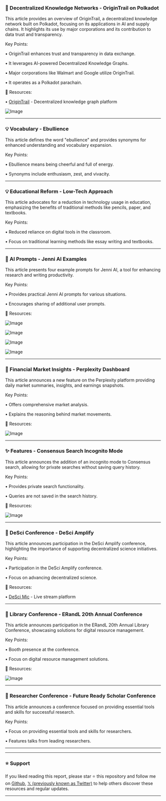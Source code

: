 ### 🤖 Decentralized Knowledge Networks - OriginTrail on Polkadot

This article provides an overview of OriginTrail, a decentralized knowledge network built on Polkadot, focusing on its applications in AI and supply chains.  It highlights its use by major corporations and its contribution to data trust and transparency.

Key Points:

• OriginTrail enhances trust and transparency in data exchange.


• It leverages AI-powered Decentralized Knowledge Graphs.


•  Major corporations like Walmart and Google utilize OriginTrail.


• It operates as a Polkadot parachain.


🔗 Resources:

• [OriginTrail](https://www.origintrail.io/) - Decentralized knowledge graph platform


![Image](https://pbs.twimg.com/media/Gj2ENK2WIAAtb7_?format=png&name=small)


---

### 💡 Vocabulary - Ebullience

This article defines the word "ebullience" and provides synonyms for enhanced understanding and vocabulary expansion.


Key Points:

• Ebullience means being cheerful and full of energy.


• Synonyms include enthusiasm, zest, and vivacity.



---

### 💡 Educational Reform - Low-Tech Approach

This article advocates for a reduction in technology usage in education, emphasizing the benefits of traditional methods like pencils, paper, and textbooks.


Key Points:

•  Reduced reliance on digital tools in the classroom.


•  Focus on traditional learning methods like essay writing and textbooks.



---

### 🚀 AI Prompts - Jenni AI Examples

This article presents four example prompts for Jenni AI, a tool for enhancing research and writing productivity.


Key Points:

•  Provides practical Jenni AI prompts for various situations.


•  Encourages sharing of additional user prompts.


🔗 Resources:

![Image](https://pbs.twimg.com/media/GjtpbL-aEAA2RQw?format=jpg&name=small)

![Image](https://pbs.twimg.com/media/GjtpbMiacAAijbw?format=jpg&name=small)

![Image](https://pbs.twimg.com/media/GjtpbMiacA0t-Fq?format=jpg&name=small)

![Image](https://pbs.twimg.com/media/GjtpbMiacAYY3LO?format=jpg&name=small)



---

### 🚀 Financial Market Insights - Perplexity Dashboard

This article announces a new feature on the Perplexity platform providing daily market summaries, insights, and earnings snapshots.


Key Points:

•  Offers comprehensive market analysis.


•  Explains the reasoning behind market movements.


🔗 Resources:

![Image](https://pbs.twimg.com/ext_tw_video_thumb/1889738985133473792/pu/img/zujEwOghL71FTbO8.jpg)


---

### ✨ Features - Consensus Search Incognito Mode

This article announces the addition of an incognito mode to Consensus search, allowing for private searches without saving query history.


Key Points:

•  Provides private search functionality.


•  Queries are not saved in the search history.


🔗 Resources:

![Image](https://pbs.twimg.com/ext_tw_video_thumb/1889741772257161216/pu/img/i3A55tiyyHCj1OPF.jpg)


---

### 🤖  DeSci Conference - DeSci Amplify

This article announces participation in the DeSci Amplify conference, highlighting the importance of supporting decentralized science initiatives.


Key Points:

•  Participation in the DeSci Amplify conference.


•  Focus on advancing decentralized science.


🔗 Resources:

• [DeSci Mic](https://twitter.com/DeSciMic) - Live stream platform



---

### 🤖 Library Conference - ERandL 20th Annual Conference

This article announces participation in the ERandL 20th Annual Library Conference, showcasing solutions for digital resource management.


Key Points:

•  Booth presence at the conference.


•  Focus on digital resource management solutions.


🔗 Resources:

![Image](https://pbs.twimg.com/media/GjmooBXaIAImo6W?format=jpg&name=small)


---

### 🚀  Researcher Conference - Future Ready Scholar Conference

This article announces a conference focused on providing essential tools and skills for successful research.


Key Points:

•  Focus on providing essential tools and skills for researchers.


•  Features talks from leading researchers.


---


---

### ⭐️ Support

If you liked reading this report, please star ⭐️ this repository and follow me on [Github](https://github.com/Drix10), [𝕏 (previously known as Twitter)](https://x.com/DRIX_10_) to help others discover these resources and regular updates.

---